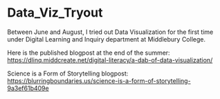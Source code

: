 # Data_Viz_Tryout

Between June and August, I tried out Data Visualization for the first time under Digital Learning and Inquiry department at Middlebury College.

Here is the published blogpost at the end of the summer:
https://dlinq.middcreate.net/digital-literacy/a-dab-of-data-visualization/ 


Science is a Form of Storytelling blogpost:
https://blurringboundaries.us/science-is-a-form-of-storytelling-9a3ef61b409e
